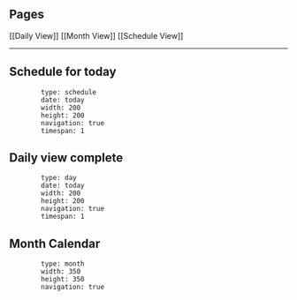 ## Pages

[[Daily View]]
[[Month View]]
[[Schedule View]]

---
## Schedule for today

```gEvent
        type: schedule
        date: today
        width: 200
        height: 200 
        navigation: true
        timespan: 1
```

## Daily view complete

```gEvent
        type: day
        date: today
        width: 200
        height: 200
        navigation: true
        timespan: 1
```

## Month Calendar

```gEvent
        type: month
        width: 350
        height: 350 
        navigation: true
```



